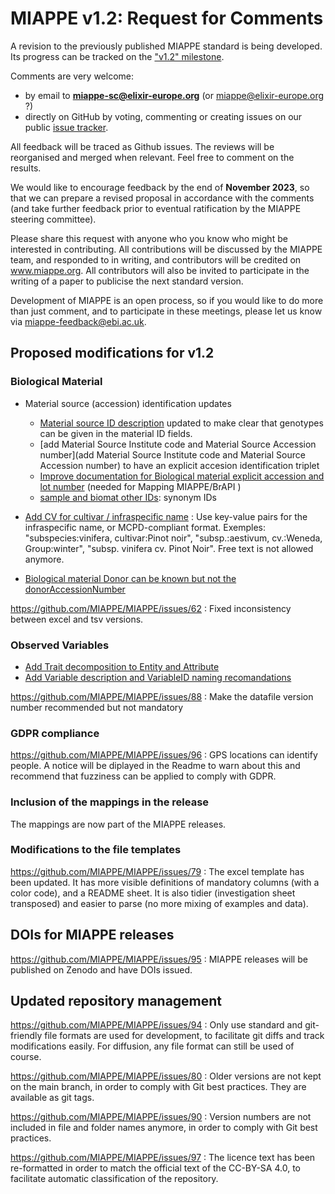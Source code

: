 # MIAPPE v1.2: Request for Comments

A revision to the previously published MIAPPE standard is being developed. Its progress can be tracked on the ["v1.2" milestone](https://github.com/MIAPPE/MIAPPE/milestone/5).

Comments are very welcome:
  - by email to **miappe-sc@elixir-europe.org** (or miappe@elixir-europe.org ?) 
  - directly on GitHub by voting, commenting or creating issues on our public [issue tracker](https://github.com/MIAPPE/MIAPPE/issues).

All feedback will be traced as Github issues. The reviews will be reorganised and merged when relevant. Feel free to comment on the results. 

We would like to encourage feedback by the end of __November 2023__, so that we can prepare a revised proposal in accordance with the comments (and take further feedback prior to eventual ratification by the MIAPPE steering committee).

Please share this request with anyone who you know who might be interested in contributing. All contributions will be discussed by the MIAPPE team, and responded to in writing, and contributors will be credited on www.miappe.org. All contributors will also be invited to participate in the writing of a paper to publicise the next standard version.

Development of MIAPPE is an open process, so if you would like to do more than just comment, and to participate in these meetings, please let us know via miappe-feedback@ebi.ac.uk.

## Proposed modifications for v1.2

### Biological Material

- Material source (accession) identification updates
  -  [Material source ID description](https://github.com/MIAPPE/MIAPPE/issues/61) updated to make clear that genotypes can be given in the material ID fields.
  -  [add Material Source Institute code and Material Source Accession number](add Material Source Institute code and Material Source Accession number) to have an explicit accesion identification triplet
  -  [Improve documentation for Biological material explicit accession and lot number](https://github.com/MIAPPE/MIAPPE/issues/67) (needed for Mapping MIAPPE/BrAPI )
  -  [sample and biomat other IDs](https://github.com/MIAPPE/MIAPPE/issues/64): synonym IDs

- [Add CV for cultivar / infraspecific name](https://github.com/MIAPPE/MIAPPE/issues/84) : Use key-value pairs for the infraspecific name, or MCPD-compliant format. Exemples: "subspecies:vinifera, cultivar:Pinot noir", "subsp.:aestivum, cv.:Weneda, Group:winter", "subsp. vinifera cv. Pinot Noir". Free text is not allowed anymore.

-  [Biological material Donor can be known but not the donorAccessionNumber](https://github.com/MIAPPE/MIAPPE/issues/45)

https://github.com/MIAPPE/MIAPPE/issues/62 : Fixed inconsistency between excel and tsv versions.

### Observed Variables
- [Add Trait decomposition to Entity and Attribute](https://github.com/MIAPPE/MIAPPE/issues/66)
- [Add Variable description and VariableID naming recomandations](https://github.com/MIAPPE/MIAPPE/issues/73)

https://github.com/MIAPPE/MIAPPE/issues/88 : Make the datafile version number recommended but not mandatory

### GDPR compliance
https://github.com/MIAPPE/MIAPPE/issues/96 : GPS locations can identify people. A notice will be diplayed in the Readme to warn about this and recommend that fuzziness can be applied to comply with GDPR.

### Inclusion of the mappings in the release
The mappings are now part of the MIAPPE releases.

### Modifications to the file templates
https://github.com/MIAPPE/MIAPPE/issues/79 : The excel template has been updated. It has more visible definitions of mandatory columns (with a color code), and a README sheet. It is also tidier (investigation sheet transposed) and easier to parse (no more mixing of examples and data). 

## DOIs for MIAPPE releases
https://github.com/MIAPPE/MIAPPE/issues/95 : MIAPPE releases will be published on Zenodo and have DOIs issued.

## Updated repository management

https://github.com/MIAPPE/MIAPPE/issues/94 : Only use standard and git-friendly file formats are used for development, to facilitate git diffs and track modifications easily. For diffusion, any file format can still be used of course.  

https://github.com/MIAPPE/MIAPPE/issues/80 : Older versions are not kept on the main branch, in order to comply with Git best practices. They are available as git tags. 

https://github.com/MIAPPE/MIAPPE/issues/90 :  Version numbers are not included in file and folder names anymore, in order to comply with Git best practices. 

https://github.com/MIAPPE/MIAPPE/issues/97 : The licence text has been re-formatted in order to match the official text of the CC-BY-SA 4.0, to facilitate automatic classification of the repository.




